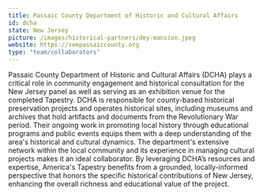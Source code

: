 ```yaml
---
title: Passaic County Department of Historic and Cultural Affairs
id: dcha
state: New Jersey
picture: /images/historical-partners/dey-mansion.jpeg
website: https://seepassaiccounty.org
type: "team/collaborators"
---
```


Passaic County Department of Historic and Cultural Affairs (DCHA) plays a critical role in community engagement and historical consultation for the New Jersey panel as well as serving as an exhibition venue for the completed Tapestry. DCHA is responsible for county-based historical preservation projects and operates historical sites, including museums and archives that hold artifacts and documents from the Revolutionary War period. Their ongoing work in promoting local history through educational programs and public events equips them with a deep understanding of the area's historical and cultural dynamics. The department's extensive network within the local community and its experience in managing cultural projects makes it an ideal collaborator. By leveraging DCHA’s resources and expertise, America's Tapestry benefits from a grounded, locally-informed perspective that honors the specific historical contributions of New Jersey, enhancing the overall richness and educational value of the project.
